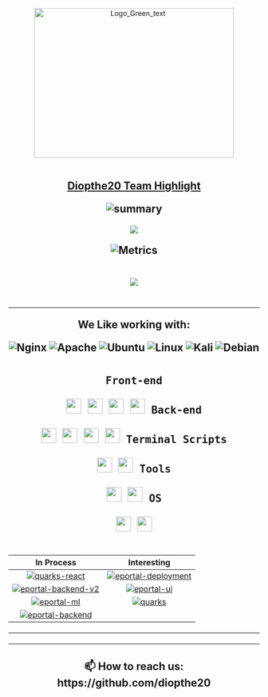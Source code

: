 <p align="center">
  <img src="https://avatars.githubusercontent.com/u/131241153?s=400&u=8be34684d15b1e80586850004c77007c201b1b8a&v=4" alt="Logo_Green_text" width="400px" height="300">
</p>
<p align="center">
<img src="https://camo.githubusercontent.com/82291b0fe831bfc6781e07fc5090cbd0a8b912bb8b8d4fec0696c881834f81ac/68747470733a2f2f70726f626f742e6d656469612f394575424971676170492e676966" width="350" height="1">
</p>
<h2 align="center"><u>Diopthe20 Team Highlight</u>

![summary](https://github-profile-summary-cards.vercel.app/api/cards/profile-details?username=diopthe20&theme=monokai)

<p align="center">
  <a align="center" href="https://github.com/diopthe20" target="_blank"><img src="https://img.shields.io/badge/Github-diopthe20-green?style=for-the-badge&logo=github"></a>
</p>

![Metrics](https://metrics.lecoq.io/diopthe20?template=classic&stargazers=1&lines=1&repositories=1&discussions=1&achievements=1&notable=1&activity=1&traffic=1&code=1&base=header%2C%20activity%2C%20community%2C%20repositories%2C%20metadata&base.indepth=false&base.hireable=false&base.skip=false&repositories.batch=100&repositories.forks=false&repositories.affiliations=owner&stargazers=false&stargazers.charts=true&stargazers.charts.type=classic&stargazers.worldmap=true&stargazers.worldmap.sample=0&lines=false&lines.sections=base&lines.repositories.limit=4&lines.history.limit=2&repositories=false&repositories.pinned=0&repositories.starred=0&repositories.random=0&repositories.order=featured%2C%20pinned%2C%20starred%2C%20random&discussions=false&discussions.categories=true&discussions.categories.limit=0&achievements=false&achievements.threshold=C&achievements.secrets=true&achievements.display=compact&achievements.limit=0&notable=false&notable.from=organization&notable.repositories=false&notable.indepth=false&notable.types=commit&notable.self=true&activity=false&activity.limit=5&activity.load=300&activity.days=14&activity.visibility=all&activity.timestamps=false&activity.filter=all&traffic=false&code=false&code.lines=12&code.load=400&code.days=3&code.visibility=public&config.timezone=Asia%2FNicosia)

<p align="center">
<img src="https://camo.githubusercontent.com/82291b0fe831bfc6781e07fc5090cbd0a8b912bb8b8d4fec0696c881834f81ac/68747470733a2f2f70726f626f742e6d656469612f394575424971676170492e676966" width="350" height="1">
</p>

<p align="center">
    <img src="https://github-readme-stats.vercel.app/api?username=diopthe20&show_icons=true&include_all_commits=true">
</p>


<p align="center">
<img src="https://camo.githubusercontent.com/82291b0fe831bfc6781e07fc5090cbd0a8b912bb8b8d4fec0696c881834f81ac/68747470733a2f2f70726f626f742e6d656469612f394575424971676170492e676966" width="350" height="1">
</p>

---

<p align="center">We Like working with:
 
![Nginx](https://img.shields.io/badge/nginx-%23009639.svg?style=for-the-badge&logo=nginx&logoColor=white)
![Apache](https://img.shields.io/badge/apache-%23D42029.svg?style=for-the-badge&logo=apache&logoColor=white)
![Ubuntu](https://img.shields.io/badge/Ubuntu-E95420?style=for-the-badge&logo=ubuntu&logoColor=white)
![Linux](https://img.shields.io/badge/Linux-FCC624?style=for-the-badge&logo=linux&logoColor=black)
![Kali](https://img.shields.io/badge/Kali-268BEE?style=for-the-badge&logo=kalilinux&logoColor=white)
![Debian](https://img.shields.io/badge/Debian-D70A53?style=for-the-badge&logo=debian&logoColor=white) 
  
  

<p style="display: inline-block;" align="center">
  <kbd>
    <kbd>Front-end</kbd>
    <br>
    <br>
    <img width="30px" src="https://cdn.jsdelivr.net/gh/devicons/devicon/icons/html5/html5-original.svg" /> 
    <img width="30px" src="https://cdn.jsdelivr.net/gh/devicons/devicon/icons/css3/css3-plain.svg" /> 
    <img width="30px" src="https://cdn.jsdelivr.net/gh/devicons/devicon/icons/react/react-original.svg" />
    <img width="30px" src="https://cdn.jsdelivr.net/gh/devicons/devicon/icons/tailwindcss/tailwindcss-plain.svg" />
  </kbd>
  <kbd>
    <kbd>Back-end</kbd>
    <br>
    <br>
    <img width="30px" src="https://cdn.jsdelivr.net/gh/devicons/devicon/icons/php/php-original.svg" />
    <img width="30px" src="https://cdn.jsdelivr.net/gh/devicons/devicon/icons/typescript/typescript-original.svg" />
    <img width="30px" src="https://cdn.jsdelivr.net/gh/devicons/devicon/icons/django/django-plain.svg" />
    <img width="30px" src="https://cdn.jsdelivr.net/gh/devicons/devicon/icons/flask/flask-original.svg" />
  </kbd>
  <kbd>
    <kbd>Terminal Scripts</kbd>
    <br>
    <br>
    <img width="30px" src="https://cdn.jsdelivr.net/gh/devicons/devicon/icons/python/python-plain.svg" />
    <img width="30px" src="https://cdn.jsdelivr.net/gh/devicons/devicon/icons/bash/bash-original.svg" />
  </kbd>
  <kbd>
    <kbd>Tools</kbd>
    <br>
    <br>
    <img width="30px" src="https://cdn.jsdelivr.net/gh/devicons/devicon/icons/vscode/vscode-original.svg" />
    <img width="30px" src="https://cdn.jsdelivr.net/gh/devicons/devicon/icons/docker/docker-original.svg"/>
  </kbd>
  <kbd>
    <kbd>OS</kbd>
    <br>
    <br>
    <img width="30px" src="https://cdn.jsdelivr.net/gh/devicons/devicon/icons/linux/linux-original.svg" />
    <img width="30px" src="https://cdn.jsdelivr.net/gh/devicons/devicon/icons/windows8/windows8-original.svg" />
  </kbd>
</p>
</p>


In Process | Interesting
:---:|:---:
<a href="https://github.com/diopthe20/quarks-react"><img title="quarks-react" src="https://github-readme-stats.vercel.app/api/pin/?username=diopthe20&repo=quarks-react&theme=maroongold"></a> | <a href="https://github.com/diopthe20/eportal-deployment"><img title="eportal-deployment" src="https://github-readme-stats.vercel.app/api/pin/?username=diopthe20&repo=eportal-deployment&theme=vue-dark"></a> 
<a href="https://github.com/diopthe20/eportal-backend-v2"><img title="eportal-backend-v2 " src="https://github-readme-stats.vercel.app/api/pin/?username=diopthe20&repo=eportal-backend-v2&theme=aura"></a> | <a href="https://github.com/diopthe20/eportal-ui"><img title="eportal-ui" src="https://github-readme-stats.vercel.app/api/pin/?username=diopthe20&repo=eportal-ui&theme=github_dark"></a>
<a href="https://github.com/diopthe20/eportal-ml"><img title="eportal-ml" src="https://github-readme-stats.vercel.app/api/pin/?username=diopthe20&repo=eportal-ml&theme=codeSTACKr"></a> | <a href="https://github.com/diopthe20/quarks"><img title="quarks" src="https://github-readme-stats.vercel.app/api/pin/?username=diopthe20&repo=quarks&theme=merko"></a><br>
<a href="https://github.com/diopthe20/eportal-backend"><img title="eportal-backend" src="https://github-readme-stats.vercel.app/api/pin/?username=diopthe20&repo=eportal-backend&theme=ayu-mirage"></a> | 
---

<!--![Alt](https://repobeats.axiom.co/api/embed/7da31ceff8a26a1fca76d0e2ea3da67b6183f8a1.svg "Repobeats analytics image") -->

</div>
 
---
<h2>  
  <p align="center">
    📫 How to reach us: https://github.com/diopthe20
  </p>
</h2>
